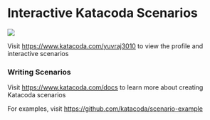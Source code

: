 # Interactive Katacoda Scenarios

[![](http://shields.katacoda.com/katacoda/yuvraj3010/count.svg)](https://www.katacoda.com/yuvraj3010 "Get your profile on Katacoda.com")

Visit https://www.katacoda.com/yuvraj3010 to view the profile and interactive scenarios

### Writing Scenarios
Visit https://www.katacoda.com/docs to learn more about creating Katacoda scenarios

For examples, visit https://github.com/katacoda/scenario-example
